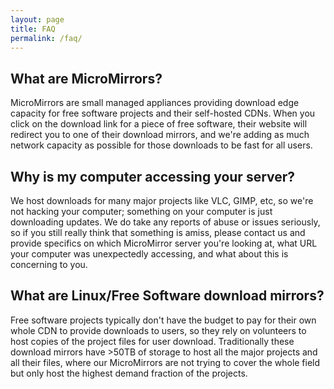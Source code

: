 ```yaml
---
layout: page
title: FAQ
permalink: /faq/
---
```


## What are MicroMirrors?

MicroMirrors are small managed appliances providing download edge capacity for free software projects and their self-hosted CDNs.
When you click on the download link for a piece of free software, their website will redirect you to one of their download mirrors, and we're adding as much network capacity as possible for those downloads to be fast for all users.

## Why is my computer accessing your server?

We host downloads for many major projects like VLC, GIMP, etc, so we're not hacking your computer; something on your computer is just downloading updates.
We do take any reports of abuse or issues seriously, so if you still really think that something is amiss, please contact us and provide specifics on which MicroMirror server you're looking at, what URL your computer was unexpectedly accessing, and what about this is concerning to you.

## What are Linux/Free Software download mirrors?

Free software projects typically don't have the budget to pay for their own whole CDN to provide downloads to users, so they rely on volunteers to host copies of the project files for user download.
Traditionally these download mirrors have >50TB of storage to host all the major projects and all their files, where our MicroMirrors are not trying to cover the whole field but only host the highest demand fraction of the projects.
